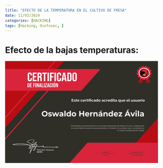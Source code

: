 ```yaml
---
litle: "EFECTO DE LA TEMPERATURA EN EL CULTIVO DE FRESA"
date: 11/03/2024 
categories: [HACKING]
tags: [Hacking, Oinfosec, ]
---
```


# Efecto de la bajas temperaturas:

<img src="https://raw.githubusercontent.com/420Avila/420avila.github.io/main/Imagenes/CERPER_page-0001.jpg" alt="Texto alternativo">